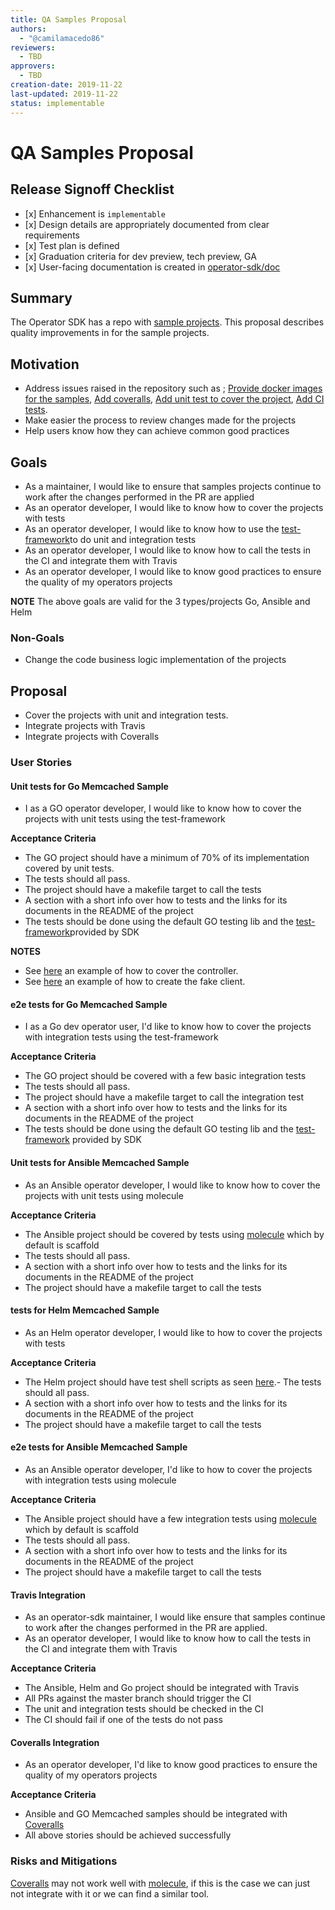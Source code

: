 ```yaml
---
title: QA Samples Proposal
authors:
  - "@camilamacedo86"
reviewers:
  - TBD
approvers:
  - TBD
creation-date: 2019-11-22
last-updated: 2019-11-22
status: implementable
---
```


# QA Samples Proposal  

## Release Signoff Checklist

- \[x\] Enhancement is `implementable`
- \[x\] Design details are appropriately documented from clear requirements
- \[x\] Test plan is defined
- \[x\] Graduation criteria for dev preview, tech preview, GA
- \[x\] User-facing documentation is created in [operator-sdk/doc][operator-sdk-doc]

## Summary

The Operator SDK has a repo with [sample projects](https://github.com/operator-framework/operator-sdk-samples
). This proposal describes quality improvements in for the sample projects.

## Motivation

- Address issues raised in the repository such as ; [Provide docker images for the samples](https://github.com/operator-framework/operator-sdk-samples/issues/88), [Add coveralls](https://github.com/operator-framework/operator-sdk-samples/issues/89), [Add unit test to cover the project](https://github.com/operator-framework/operator-sdk-samples/issues/87), [Add CI tests](https://github.com/operator-framework/operator-sdk-samples/issues/85).
- Make easier the process to review changes made for the projects
- Help users know how they can achieve common good practices

## Goals

- As a maintainer, I would like to ensure that samples projects continue to work after the changes performed in the PR are applied
- As an operator developer, I would like to know how to cover the projects with tests
- As an operator developer, I would like to know how to use the [test-framework](https://github.com/operator-framework/operator-sdk/blob/master/doc/test-framework/writing-e2e-tests.md)to do unit and integration tests
- As an operator developer, I would like to know how to call the tests in the CI and integrate them with Travis
- As an operator developer, I would like to know good practices to ensure the quality of my operators projects 

**NOTE** The above goals are valid for the 3 types/projects Go, Ansible and Helm

### Non-Goals

- Change the code business logic implementation of the projects

## Proposal

- Cover the projects with unit and integration tests. 
- Integrate projects with Travis
- Integrate projects with Coveralls

### User Stories 

#### Unit tests for Go Memcached Sample

- I as a GO operator developer, I would like to know how to cover the projects with unit tests using the test-framework

**Acceptance Criteria** 
- The GO project should have a minimum of 70% of its implementation covered by unit tests. 
- The tests should all pass.
- The project should have a makefile target to call the tests
- A section with a short info over how to tests and the links for its documents in the README of the project
- The tests should be done using the default GO testing lib and the [test-framework](https://github.com/operator-framework/operator-sdk/blob/master/doc/test-framework/writing-e2e-tests.md)provided by SDK
 
**NOTES** 
- See [here](https://github.com/dev4devs-com/postgresql-operator/blob/master/pkg/controller/database/controller_test.go) an example of how to cover the controller.
- See [here](https://github.com/dev4devs-com/postgresql-operator/blob/master/pkg/controller/database/fakeclient_test.go) an example of how to create the fake client. 

#### e2e tests for Go Memcached Sample

- I as a Go dev operator user, I'd like to know how to cover the projects with integration tests using the test-framework

**Acceptance Criteria** 
- The GO project should be covered with a few basic integration tests
- The tests should all pass.
- The project should have a makefile target to call the integration test
- A section with a short info over how to tests and the links for its documents in the README of the project
- The tests should be done using the default GO testing lib and the [test-framework](https://github.com/operator-framework/operator-sdk/blob/master/doc/test-framework/writing-e2e-tests.md) provided by SDK

#### Unit tests for Ansible Memcached Sample

- As an Ansible operator developer, I would like to know how to cover the projects with unit tests using molecule

**Acceptance Criteria** 
- The Ansible project should be covered by tests using [molecule](https://github.com/operator-framework/operator-sdk-samples/tree/master/ansible/memcached-operator/molecule) which by default is scaffold
- The tests should all pass.
- A section with a short info over how to tests and the links for its documents in the README of the project
- The project should have a makefile target to call the tests

#### tests for Helm Memcached Sample

- As an Helm operator developer, I would like to how to cover the projects with tests

**Acceptance Criteria** 
- The Helm project should have test shell scripts as seen [here](https://github.com/operator-framework/operator-sdk/blob/master/hack/tests/e2e-helm.sh).- The tests should all pass.
- A section with a short info over how to tests and the links for its documents in the README of the project
- The project should have a makefile target to call the tests


#### e2e tests for Ansible Memcached Sample

- As an Ansible operator developer, I'd like to how to cover the projects with integration tests using molecule

**Acceptance Criteria** 
- The Ansible project should have a few integration tests using [molecule](https://github.com/operator-framework/operator-sdk-samples/tree/master/ansible/memcached-operator/molecule) which by default is scaffold
- The tests should all pass.
- A section with a short info over how to tests and the links for its documents in the README of the project
- The project should have a makefile target to call the tests

#### Travis Integration

- As an operator-sdk maintainer, I would like ensure that samples continue to work after the changes performed in the PR are applied.
- As an operator developer, I would like to know how to call the tests in the CI and integrate them with Travis

**Acceptance Criteria** 
- The Ansible, Helm and Go project should be integrated with Travis
- All PRs against the master branch should trigger the CI
- The unit and integration tests should be checked in the CI
- The CI should fail if one of the tests do not pass

#### Coveralls Integration

- As an operator developer, I'd like to know good practices to ensure the quality of my operators projects 

**Acceptance Criteria** 
- Ansible and GO Memcached samples should be integrated with [Coveralls](https://coveralls.io/)
- All above stories should be achieved successfully

### Risks and Mitigations

[Coveralls](https://coveralls.io/) may not work well with [molecule](https://github.com/operator-framework/operator-sdk-samples/tree/master/ansible/memcached-operator/molecule), if this is the case we can just not integrate with it or we can find a similar tool.

[operator-sdk-doc]:  ../../doc
